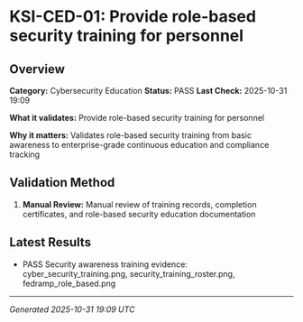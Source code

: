 # KSI-CED-01: Provide role-based security training for personnel

## Overview

**Category:** Cybersecurity Education
**Status:** PASS
**Last Check:** 2025-10-31 19:09

**What it validates:** Provide role-based security training for personnel

**Why it matters:** Validates role-based security training from basic awareness to enterprise-grade continuous education and compliance tracking

## Validation Method

1. **Manual Review:** Manual review of training records, completion certificates, and role-based security education documentation

## Latest Results

- PASS Security awareness training evidence: cyber_security_training.png, security_training_roster.png, fedramp_role_based.png

---
*Generated 2025-10-31 19:09 UTC*